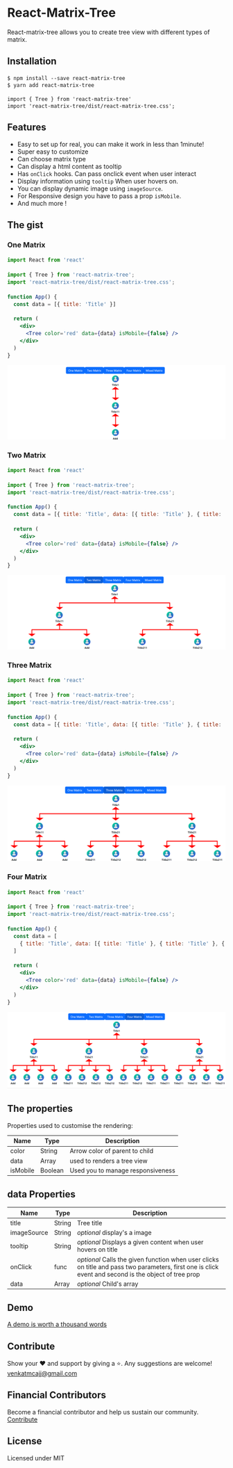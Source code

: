 # React-Matrix-Tree

React-matrix-tree allows you to create tree view with different types of matrix.

## Installation

```
$ npm install --save react-matrix-tree
$ yarn add react-matrix-tree

import { Tree } from 'react-matrix-tree'
import 'react-matrix-tree/dist/react-matrix-tree.css';

```

## Features

- Easy to set up for real, you can make it work in less than 1minute!
- Super easy to customize
- Can choose matrix type
- Can display a html content as tooltip
- Has `onClick` hooks. Can pass onclick event when user interact
- Display information using `tooltip` When user hovers on.
- You can display dynamic image using `imageSource`.
- For Responsive design you have to pass a prop `isMobile`.
- And much more !

## The gist

### One Matrix

```jsx
import React from 'react'

import { Tree } from 'react-matrix-tree';
import 'react-matrix-tree/dist/react-matrix-tree.css';

function App() {
  const data = [{ title: 'Title' }]

  return (
    <div>
      <Tree color='red' data={data} isMobile={false} />
    </div>
  )
}
```

<img src="https://raw.githubusercontent.com/venkatmcajj/react-matrix-tree/master/src/images/one.png" alt="One Matrix">

### Two Matrix

```jsx
import React from 'react'

import { Tree } from 'react-matrix-tree';
import 'react-matrix-tree/dist/react-matrix-tree.css';

function App() {
  const data = [{ title: 'Title', data: [{ title: 'Title' }, { title: 'Title' }] }]

  return (
    <div>
      <Tree color='red' data={data} isMobile={false} />
    </div>
  )
}
```

<img src="https://raw.githubusercontent.com/venkatmcajj/react-matrix-tree/master/src/images/two.png" alt="One Matrix">

### Three Matrix

```jsx
import React from 'react'

import { Tree } from 'react-matrix-tree';
import 'react-matrix-tree/dist/react-matrix-tree.css';

function App() {
  const data = [{ title: 'Title', data: [{ title: 'Title' }, { title: 'Title' }, { title: 'Title' }] }]

  return (
    <div>
      <Tree color='red' data={data} isMobile={false} />
    </div>
  )
}
```

<img src="https://raw.githubusercontent.com/venkatmcajj/react-matrix-tree/master/src/images/three.png" alt="Three Matrix">

### Four Matrix

```jsx
import React from 'react'

import { Tree } from 'react-matrix-tree';
import 'react-matrix-tree/dist/react-matrix-tree.css';

function App() {
  const data = [
    { title: 'Title', data: [{ title: 'Title' }, { title: 'Title' }, { title: 'Title' }, { title: 'Title' }] },
  ]

  return (
    <div>
      <Tree color='red' data={data} isMobile={false} />
    </div>
  )
}
```

<img src="https://raw.githubusercontent.com/venkatmcajj/react-matrix-tree/master/src/images/four.png" alt="Four Matrix">

## The properties

Properties used to customise the rendering:

| Name     | Type    | Description                       |
| -------- | ------- | --------------------------------- |
| color    | String  | Arrow color of parent to child    |
| data     | Array   | used to renders a tree view       |
| isMobile | Boolean | Used you to manage responsiveness |

## data Properties

| Name        | Type   | Description                                                                                                                                           |
| ----------- | ------ | ----------------------------------------------------------------------------------------------------------------------------------------------------- |
| title       | String | Tree title                                                                                                                                            |
| imageSource | String | _optional_ display's a image                                                                                                                          |
| tooltip     | String | _optional_ Displays a given content when user hovers on title                                                                                         |
| onClick     | func   | _optional_ Calls the given function when user clicks on title and pass two parameters, first one is click event and second is the object of tree prop |
| data        | Array  | _optional_ Child's array                                                                                                                              |

## Demo

[A demo is worth a thousand words](https://venkatmcajj.github.io/react-matrix-tree/example)

## Contribute

Show your ❤️ and support by giving a ⭐. Any suggestions are welcome! venkatmcajj@gmail.com


## Financial Contributors

Become a financial contributor and help us sustain our community. [Contribute](https://opencollective.com/react-matrix-tree) 

## License

Licensed under MIT
